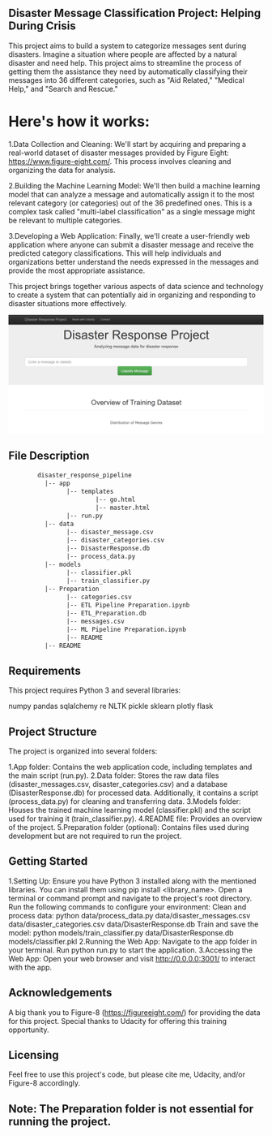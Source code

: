 ## Disaster Message Classification Project: Helping During Crisis

This project aims to build a system to categorize messages sent during disasters. Imagine a situation where people are affected by a natural disaster and need help. This project aims to streamline the process of getting them the assistance they need by automatically classifying their messages into 36 different categories, such as "Aid Related," "Medical Help," and "Search and Rescue."

# Here's how it works:

1.Data Collection and Cleaning: We'll start by acquiring and preparing a real-world dataset of disaster messages provided by Figure Eight: https://www.figure-eight.com/. This process involves cleaning and organizing the data for analysis.

2.Building the Machine Learning Model: We'll then build a machine learning model that can analyze a message and automatically assign it to the most relevant category (or categories) out of the 36 predefined ones. This is a complex task called "multi-label classification" as a single message might be relevant to multiple categories.

3.Developing a Web Application: Finally, we'll create a user-friendly web application where anyone can submit a disaster message and receive the predicted category classifications. This will help individuals and organizations better understand the needs expressed in the messages and provide the most appropriate assistance.

This project brings together various aspects of data science and technology to create a system that can potentially aid in organizing and responding to disaster situations more effectively.

![Screenshot of Web App](WebApp.PNG)

## File Description
~~~~~~~
        disaster_response_pipeline
          |-- app
                |-- templates
                        |-- go.html
                        |-- master.html
                |-- run.py
          |-- data
                |-- disaster_message.csv
                |-- disaster_categories.csv
                |-- DisasterResponse.db
                |-- process_data.py
          |-- models
                |-- classifier.pkl
                |-- train_classifier.py
          |-- Preparation
                |-- categories.csv
                |-- ETL Pipeline Preparation.ipynb
                |-- ETL_Preparation.db
                |-- messages.csv
                |-- ML Pipeline Preparation.ipynb
                |-- README
          |-- README
~~~~~~~
## Requirements
This project requires Python 3 and several libraries:

numpy
pandas
sqlalchemy
re
NLTK
pickle
sklearn
plotly
flask

## Project Structure
The project is organized into several folders:

1.App folder: Contains the web application code, including templates and the main script (run.py).
2.Data folder: Stores the raw data files (disaster_messages.csv, disaster_categories.csv) and a database (DisasterResponse.db) for processed data. Additionally, it contains a script (process_data.py) for cleaning and transferring data.
3.Models folder: Houses the trained machine learning model (classifier.pkl) and the script used for training it (train_classifier.py).
4.README file: Provides an overview of the project.
5.Preparation folder (optional): Contains files used during development but are not required to run the project.

## Getting Started

1.Setting Up:
    Ensure you have Python 3 installed along with the mentioned libraries. You can install them using pip install <library_name>.
    Open a terminal or command prompt and navigate to the project's root directory.
    Run the following commands to configure your environment:
        Clean and process data: python data/process_data.py data/disaster_messages.csv data/disaster_categories.csv data/DisasterResponse.db
        Train and save the model: python models/train_classifier.py data/DisasterResponse.db models/classifier.pkl
2.Running the Web App:
    Navigate to the app folder in your terminal.
    Run python run.py to start the application.
3.Accessing the Web App:
    Open your web browser and visit http://0.0.0.0:3001/ to interact with the app.

## Acknowledgements
A big thank you to Figure-8 (https://figureeight.com/) for providing the data for this project.
Special thanks to Udacity for offering this training opportunity.

## Licensing
Feel free to use this project's code, but please cite me, Udacity, and/or Figure-8 accordingly.

## Note: The Preparation folder is not essential for running the project.